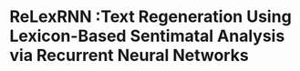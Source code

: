 # ReLexRNN :Text Regeneration Using Lexicon-Based Sentimatal Analysis via Recurrent Neural Networks 
